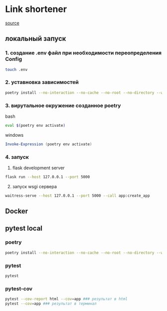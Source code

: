 # Link shortener
[source](https://github.com/avito-tech/auto-backend-trainee-assignment)
## локальный запуск
### 1. создание .env файл при необходимости переопределения Config
```bash
touch .env
```
### 2. уставновка зависимостей
```bash
poetry install --no-interaction --no-cache --no-root --no-directory --without dev
```
### 3. вирутальное окружение созданное poetry
bash
```bash
eval $(poetry env activate)
```
windows
```powershell
Invoke-Expression (poetry env activate)
```
### 4. запуск 
1. flask development server 
```bash
flask run --host 127.0.0.1 --port 5000
```
2. запуск wsgi сервера
```bash
waitress-serve --host 127.0.0.1 --port 5000 --call app:create_app
``` 
## Docker


## pytest local
### poetry
```bash
poetry install --no-interaction --no-cache --no-root --no-directory --with dev
```
### pytest
```bash
pytest
```
### pytest-cov
```bash
pytest --cov-report html --cov=app ### результат в html
pytest --cov=app ### результат в терминал
```
